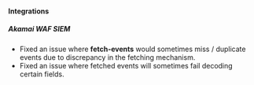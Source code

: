 
#### Integrations

##### Akamai WAF SIEM

- Fixed an issue where **fetch-events** would sometimes miss / duplicate events due to discrepancy in the fetching mechanism.
- Fixed an issue where fetched events will sometimes fail decoding certain fields.